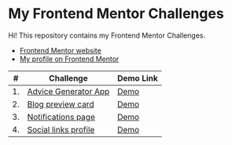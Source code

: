 # My Frontend Mentor Challenges

Hi! This repository contains my Frontend Mentor Challenges.

- [Frontend Mentor website](https://www.frontendmentor.io/home)
- [My profile on Frontend Mentor](https://www.frontendmentor.io/profile/kezigoo)

| #   | Challenge                                    | Demo Link                                                                         |
| --- | -------------------------------------------- | --------------------------------------------------------------------------------- |
| 1.  | [Advice Generator App](advice-generator-app) | [Demo](https://kezigoo.github.io/frontendmentor-challenges/advice-generator-app/) |
| 2.  | [Blog preview card](blog-preview-card)       | [Demo](https://kezigoo.github.io/frontendmentor-challenges/blog-preview-card)     |
| 3.  | [Notifications page](notifications-page)     | [Demo](https://kezigoo.github.io/frontendmentor-challenges/notifications-page)    |
| 4.  | [Social links profile](social-links-profile) | [Demo](https://kezigoo.github.io/frontendmentor-challenges/social-links-profile)  |

